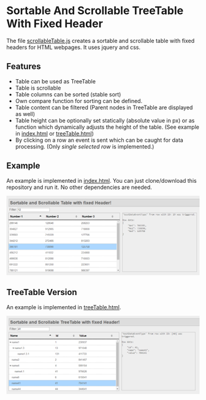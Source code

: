 # Sortable And Scrollable TreeTable With Fixed Header

The file [scrollableTable.js](/js/scrollableTable.js) creates a sortable and scrollable table with fixed headers for HTML webpages. It uses jquery and css.

## Features
* Table can be used as TreeTable
* Table is scrollable
* Table columns can be sorted (stable sort)
* Own compare function for sorting can be defined.
* Table content can be filtered (Parent nodes in TreeTable are displayed as well)
* Table height can be optionally set statically (absolute value in px) or as function which dynamically adjusts the height of the table. (See example in [index.html](index.html) or [treeTable.html](treeTable.html))
* By clicking on a row an event is sent which can be caught for data processing. (Only *single selected row* is implemented.)

## Example
An example is implemented in [index.html](index.html). You can just clone/download this repository and run it. No other dependencies are needed.

<img src="screenshot.png" />

## TreeTable Version
An example is implemented in [treeTable.html](treeTable.html).

<img src="screenshotTreeTable.png" />
